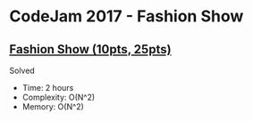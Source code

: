# CodeJam 2017 - Fashion Show

## [Fashion Show (10pts, 25pts)](https://codingcompetitions.withgoogle.com/codejam/round/00000000002017f7/00000000002017f8)

Solved

* Time: 2 hours
* Complexity: O(N^2)
* Memory: O(N^2)
